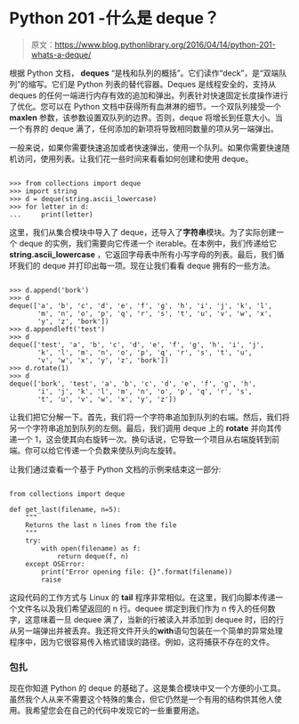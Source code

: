 # Python 201 -什么是 deque？

> 原文：<https://www.blog.pythonlibrary.org/2016/04/14/python-201-whats-a-deque/>

根据 Python 文档， **deques** “是栈和队列的概括”。它们读作“deck”，是“双端队列”的缩写。它们是 Python 列表的替代容器。Deques 是线程安全的，支持从 deques 的任何一端进行内存有效的追加和弹出。列表针对快速固定长度操作进行了优化。您可以在 Python 文档中获得所有血淋淋的细节。一个双队列接受一个 **maxlen** 参数，该参数设置双队列的边界。否则，deque 将增长到任意大小。当一个有界的 deque 满了，任何添加的新项将导致相同数量的项从另一端弹出。

一般来说，如果你需要快速追加或者快速弹出，使用一个队列。如果你需要快速随机访问，使用列表。让我们花一些时间来看看如何创建和使用 deque。

```

>>> from collections import deque
>>> import string
>>> d = deque(string.ascii_lowercase)
>>> for letter in d:
...     print(letter)

```

这里，我们从集合模块中导入了 deque，还导入了**字符串**模块。为了实际创建一个 deque 的实例，我们需要向它传递一个 iterable。在本例中，我们传递给它 **string.ascii_lowercase** ，它返回字母表中所有小写字母的列表。最后，我们循环我们的 deque 并打印出每一项。现在让我们看看 deque 拥有的一些方法。

```

>>> d.append('bork')
>>> d
deque(['a', 'b', 'c', 'd', 'e', 'f', 'g', 'h', 'i', 'j', 'k', 'l', 
       'm', 'n', 'o', 'p', 'q', 'r', 's', 't', 'u', 'v', 'w', 'x', 
       'y', 'z', 'bork'])
>>> d.appendleft('test')
>>> d
deque(['test', 'a', 'b', 'c', 'd', 'e', 'f', 'g', 'h', 'i', 'j', 
       'k', 'l', 'm', 'n', 'o', 'p', 'q', 'r', 's', 't', 'u', 
       'v', 'w', 'x', 'y', 'z', 'bork'])
>>> d.rotate(1)
>>> d
deque(['bork', 'test', 'a', 'b', 'c', 'd', 'e', 'f', 'g', 'h', 
       'i', 'j', 'k', 'l', 'm', 'n', 'o', 'p', 'q', 'r', 's', 
       't', 'u', 'v', 'w', 'x', 'y', 'z'])

```

让我们把它分解一下。首先，我们将一个字符串追加到队列的右端。然后，我们将另一个字符串追加到队列的左侧。最后，我们调用 deque 上的 **rotate** 并向其传递一个 1，这会使其向右旋转一次。换句话说，它导致一个项目从右端旋转到前端。你可以给它传递一个负数来使队列向左旋转。

让我们通过查看一个基于 Python 文档的示例来结束这一部分:

```

from collections import deque

def get_last(filename, n=5):
    """
    Returns the last n lines from the file
    """
    try:
        with open(filename) as f:
            return deque(f, n)
    except OSError:
        print("Error opening file: {}".format(filename))
        raise

```

这段代码的工作方式与 Linux 的 **tail** 程序非常相似。在这里，我们向脚本传递一个文件名以及我们希望返回的 n 行。dequee 绑定到我们作为 n 传入的任何数字，这意味着一旦 dequee 满了，当新的行被读入并添加到 dequee 时，旧的行从另一端弹出并被丢弃。我还将文件开头的**with**语句包装在一个简单的异常处理程序中，因为它很容易传入格式错误的路径。例如，这将捕获不存在的文件。

### 包扎

现在你知道 Python 的 deque 的基础了。这是集合模块中又一个方便的小工具。虽然我个人从来不需要这个特殊的集合，但它仍然是一个有用的结构供其他人使用。我希望您会在自己的代码中发现它的一些重要用途。